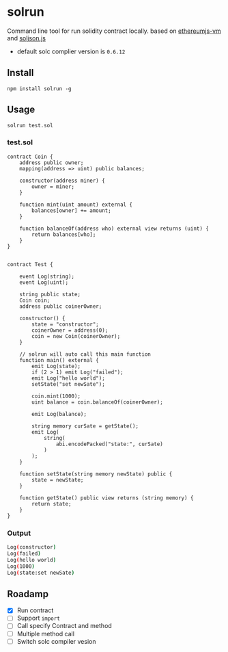 # solrun
Command line tool for run solidity contract locally. based on [ethereumjs-vm](https://www.npmjs.com/package/ethereumjs-vm) and [soljson.js](https://github.com/ethereum/solc-bin)

- default solc complier version is `0.6.12`  

## Install
``` shell
npm install solrun -g
```

## Usage
``` shell
solrun test.sol
```

### test.sol
``` solidity
contract Coin {
    address public owner;
    mapping(address => uint) public balances;

    constructor(address miner) {
        owner = miner;
    }

    function mint(uint amount) external {
        balances[owner] += amount;
    }

    function balanceOf(address who) external view returns (uint) {
        return balances[who];
    }
}


contract Test {

    event Log(string);
    event Log(uint);

    string public state;
    Coin coin;
    address public coinerOwner;

    constructor() {
        state = "constructor";
        coinerOwner = address(0);
        coin = new Coin(coinerOwner);
    }

    // solrun will auto call this main function 
    function main() external {
        emit Log(state);
        if (2 > 1) emit Log("failed");
        emit Log("hello world");
        setState("set newSate");

        coin.mint(1000);
        uint balance = coin.balanceOf(coinerOwner);

        emit Log(balance);

        string memory curSate = getState();
        emit Log(
            string(
                abi.encodePacked("state:", curSate)
            )
        );
    }

    function setState(string memory newState) public {
        state = newState;
    }

    function getState() public view returns (string memory) {
        return state;
    }
}
```


### Output
``` bash
Log(constructor)
Log(failed)
Log(hello world)
Log(1000)
Log(state:set newSate)
```

## Roadamp
- [x] Run contract  
- [ ] Support `import`  
- [ ] Call specify Contract and method
- [ ] Multiple method call
- [ ] Switch solc compiler vesion